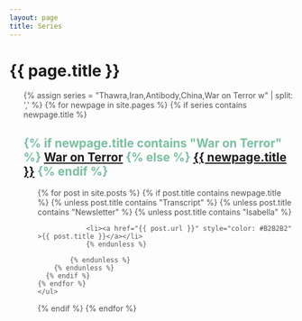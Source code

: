 ```yaml
---
layout: page
title: Series
---
```


<!-- <div id="archives">
{% for tag in site.tags %}
    {% capture tag_name %}{{ tag | first }}{% endcapture %}
    <p></p>
    <a href="{{ site.baseurl }}/tag/{{tag_name| slugify}}"  class="tag-head">{{ tag_name }}
{% endfor %}


<!-- Begin List Posts
================================================== -->

<h1 class="page-title">{{ page.title }}</h1>

<section class="recent-posts">
<div class="row listrecent">
<ul style="color: #515151; padding-left:25px">
{% assign series = "Thawra,Iran,Antibody,China,War on Terror w" | split: ',' %}
{% for newpage in site.pages %}
{% if series contains newpage.title %}
    <h2 style="color:#78C0A0" >
    {% if newpage.title contains "War on Terror" %}
        <a href="{{newpage.url}}">War on Terror</a>
    {% else %}
        <a href="{{newpage.url}}">{{ newpage.title }}</a>
    {% endif %}
    </h2>
    <ul style="color:#515151; padding-left:25px" >
    {% for post in site.posts %}
      {% if post.title contains newpage.title %}
        {% unless post.title contains "Transcript" %}
            {% unless post.title contains "Newsletter" %}
                {% unless post.title contains "Isabella" %}

                <li><a href="{{ post.url }}" style="color: #B2B2B2" >{{ post.title }}</a></li>
                {% endunless %}

            {% endunless %}
        {% endunless %}
      {% endif %}
    {% endfor %}
    </ul>
{% endif %}
{% endfor %}
</ul>
</div>
</section>
